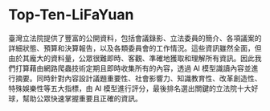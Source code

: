 # Top-Ten-LiFaYuan
臺灣立法院提供了豐富的公開資料，包括會議錄影、立法委員的簡介、各項議案的詳細狀態、預算和決算報告，以及各類委員會的工作情況。這些資訊雖然全面，但由於其龐大的資料量，公眾很難即時、客觀、準確地獲取和理解所有資訊。因此我們打算藉由網路爬蟲技術定期且即時收集所有的內容，透過 AI 模型識讀內容並進行摘要。同時針對內容設計議題重要性、社會影響力、知識教育性、改革創造性、特殊娛樂性等五大指標，由 AI 模型進行評分，最後排名選出關鍵的立法院十大好球，幫助公眾快速掌握重要且正確的資訊。

